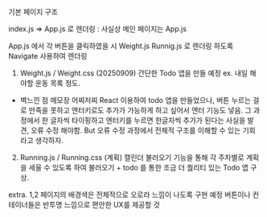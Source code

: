 기본 페이지 구조 

index.js => App.js 로 렌더링 : 사실상 메인 페이지는 App.js 

App.js 에서 각 버튼을 클릭하였을 시 Weight.js Runnig.js 로 렌더링 하도록 Navigate 사용하여 렌더링

1. Weight.js / Weight.css (20250909)
간단한 Todo 앱을 만들 예정 ex. 내일 해야할 운동 목록 정도.

* 벽느낀 점 메모장
어찌저찌 React 이용하여 todo 앱을 만들었으나, 버튼 누르는 걸로 만족을 못하고 엔터키로도 추가가 가능하게 하고 싶어서 엔터 기능도 넣음.
그 과정에서 한 글자씩 타이핑하고 엔터키를 누르면 한글자씩 추가가 된다는 사실을 발견, 오류 수정 해야함. But 오류 수정 과정에서 전체적 구조를 
이해할 수 있는 기회라고 생각하자. 

2. Running.js / Running.css (계획)
캘린더 불러오기 기능을 통해 각 주차별로 계획을 세울 수 있도록 하여 
불러오기 + todo 를 통한 조금 더 퀄리티 있는 Todo 앱 구상. 

extra. 
1,2 페이지의 배경색은 전체적으로 오로라 느낌이 나도록 구현 예정
버튼이나 컨테이너들은 반투명 느낌으로 편안한 UX를 제공할 것
